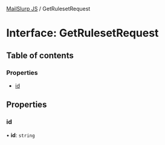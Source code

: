 [MailSlurp JS](../README.md) / GetRulesetRequest

# Interface: GetRulesetRequest

## Table of contents

### Properties

- [id](GetRulesetRequest.md#id)

## Properties

### id

• **id**: `string`
